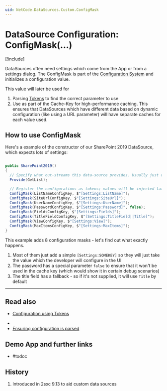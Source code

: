 ```yaml
---
uid: NetCode.DataSources.Custom.ConfigMask
---
```


# DataSource Configuration: ConfigMask(...)

[!include[](~/pages/basics/stack/_shared-float-summary.md)]
<style>
  .context-box-summary .datasource-custom,
  .context-box-summary .query-params,
  .context-box-summary .data-configuration
  { visibility: visible; }
</style>

DataSources often need settings which come from the App or from a settings dialog.
The ConfigMask is part of the [Configuration System](xref:NetCode.DataSources.Custom.Configuration) and initializes a configuration value.

This value will later be used for

1. Parsing [Tokens](xref:Abyss.Parts.LookUp.Tokens) to find the correct parameter to use
1. Use as part of the Cache-Key for high-performance caching.
  This ensures that DataSources which have different data based on dynamic configuration (like using a URL parameter) will have separate caches for each value used.

## How to use ConfigMask

Here's a example of the constructor of our SharePoint 2019 DataSource, which expects lots of settings:

```cs

public SharePoint2019()
{
  // Specify what out-streams this data-source provides. Usually just one: "Default"
  Provide(GetList);

  // Register the configurations as tokens; values will be injected later on
  ConfigMask(ListNameConfigKey, $"[Settings:ListName]");
  ConfigMask(SiteUrlConfigKey, $"[Settings:SiteUrl]");
  ConfigMask(UserNameConfigKey, $"[Settings:UserName]");
  ConfigMask(PasswordConfigKey, $"[Settings:Password]", false);
  ConfigMask(FieldsConfigKey, $"[Settings:Fields]");
  ConfigMask(TitleFieldConfigKey, $"[Settings:TitleField||Title]");
  ConfigMask(ViewConfigKey, $"[Settings:View]");
  ConfigMask(MaxItemsConfigKey, $"[Settings:MaxItems]");
}
```

This example adds 8 configuration masks - let's find out what exactly happens.

1. Most of them just add a simple `[Settings:SOMEKEY]` so they will just take the value which the developer will configure in the UI
1. The password has a special parameter `false` to ensure that it won't be used in the cache key (which would show it in certain debug scenarios)
1. The title field has a fallback - so if it's not supplied, it will use `Title` by default


---

## Read also

* [Configuration using Tokens](xref:Abyss.Parts.LookUp.Index)
<!-- * [ConfigMask in the API](xref:ToSic.Eav.DataSources.DataSource.ConfigMask*) -->
* [](xref:NetCode.DataSources.Custom.Configuration)
* [Ensuring configuration is parsed](xref:NetCode.DataSources.Custom.ConfigurationParse)

## Demo App and further links

* #todoc

## History

1. Introduced in 2sxc 9.13 to aid custom data sources
